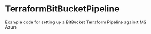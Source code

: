 # TerraformBitBucketPipeline
Example code for setting up a BitBucket Terraform Pipeline against MS Azure
